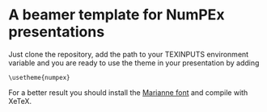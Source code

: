 # A beamer template for NumPEx presentations

Just clone the repository, add the path to your TEXINPUTS environment
variable and you are ready to use the theme in your presentation by adding

```
\usetheme{numpex}

```

For a better result you should install the [Marianne font](https://www.systeme-de-design.gouv.fr/elements-d-interface/fondamentaux-de-l-identite-de-l-etat/typographie/) and compile with XeTeX.
